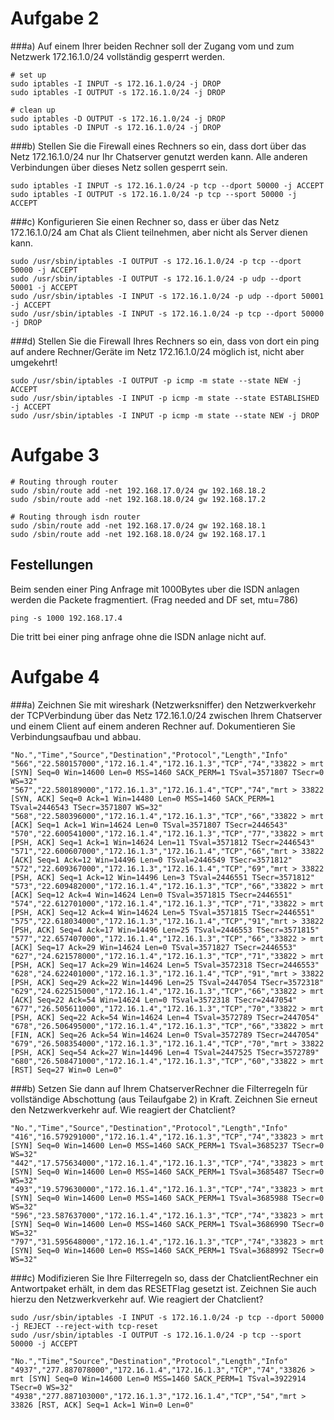 # Aufgabe 2

###a)
Auf einem Ihrer beiden Rechner soll der Zugang vom und zum Netzwerk 172.16.1.0/24 vollständig gesperrt werden.

	# set up
	sudo iptables -I INPUT -s 172.16.1.0/24 -j DROP
	sudo iptables -I OUTPUT -s 172.16.1.0/24 -j DROP

	# clean up
	sudo iptables -D OUTPUT -s 172.16.1.0/24 -j DROP
	sudo iptables -D INPUT -s 172.16.1.0/24 -j DROP

###b)
Stellen Sie die Firewall eines Rechners so ein, dass dort über das Netz 172.16.1.0/24 nur Ihr Chatserver genutzt werden kann. Alle anderen Verbindungen über dieses Netz sollen gesperrt sein.

	sudo iptables -I INPUT -s 172.16.1.0/24 -p tcp --dport 50000 -j ACCEPT
	sudo iptables -I OUTPUT -s 172.16.1.0/24 -p tcp --sport 50000 -j ACCEPT
	
###c)
Konfigurieren Sie einen Rechner so, dass er über das Netz 172.16.1.0/24 am Chat als Client teilnehmen, aber nicht als Server dienen kann.

	sudo /usr/sbin/iptables -I OUTPUT -s 172.16.1.0/24 -p tcp --dport 50000 -j ACCEPT
	sudo /usr/sbin/iptables -I OUTPUT -s 172.16.1.0/24 -p udp --dport 50001 -j ACCEPT
	sudo /usr/sbin/iptables -I INPUT -s 172.16.1.0/24 -p udp --dport 50001 -j ACCEPT
	sudo /usr/sbin/iptables -I INPUT -s 172.16.1.0/24 -p tcp --dport 50000 -j DROP	

###d)
Stellen Sie die Firewall Ihres Rechners so ein, dass von dort ein ping auf andere Rechner/Geräte im Netz 172.16.1.0/24 möglich ist, nicht aber umgekehrt!

	sudo /usr/sbin/iptables -I OUTPUT -p icmp -m state --state NEW -j ACCEPT
	sudo /usr/sbin/iptables -I INPUT -p icmp -m state --state ESTABLISHED -j ACCEPT
	sudo /usr/sbin/iptables -I INPUT -p icmp -m state --state NEW -j DROP

# Aufgabe 3

	# Routing through router
	sudo /sbin/route add -net 192.168.17.0/24 gw 192.168.18.2
	sudo /sbin/route add -net 192.168.18.0/24 gw 192.168.17.2

	# Routing through isdn router
	sudo /sbin/route add -net 192.168.17.0/24 gw 192.168.18.1
	sudo /sbin/route add -net 192.168.18.0/24 gw 192.168.17.1

## Festellungen
Beim senden einer Ping Anfrage mit 1000Bytes uber die ISDN anlagen werden die Packete fragmentiert. (Frag needed and DF set, mtu=786)

`ping -s 1000 192.168.17.4`

Die tritt bei einer ping anfrage ohne die ISDN anlage nicht auf.

# Aufgabe 4

###a)
Zeichnen Sie mit wireshark (Netzwerksniffer) den Netzwerkverkehr der TCP­Verbindung über das Netz 172.16.1.0/24 zwischen Ihrem Chatserver und einem Client auf einem anderen Rechner auf. Dokumentieren Sie Verbindungsaufbau und ­abbau.

	"No.","Time","Source","Destination","Protocol","Length","Info"
	"566","22.580157000","172.16.1.4","172.16.1.3","TCP","74","33822 > mrt [SYN] Seq=0 Win=14600 Len=0 MSS=1460 SACK_PERM=1 TSval=3571807 TSecr=0 WS=32"
	"567","22.580189000","172.16.1.3","172.16.1.4","TCP","74","mrt > 33822 [SYN, ACK] Seq=0 Ack=1 Win=14480 Len=0 MSS=1460 SACK_PERM=1 TSval=2446543 TSecr=3571807 WS=32"
	"568","22.580396000","172.16.1.4","172.16.1.3","TCP","66","33822 > mrt [ACK] Seq=1 Ack=1 Win=14624 Len=0 TSval=3571807 TSecr=2446543"
	"570","22.600541000","172.16.1.4","172.16.1.3","TCP","77","33822 > mrt [PSH, ACK] Seq=1 Ack=1 Win=14624 Len=11 TSval=3571812 TSecr=2446543"
	"571","22.600607000","172.16.1.3","172.16.1.4","TCP","66","mrt > 33822 [ACK] Seq=1 Ack=12 Win=14496 Len=0 TSval=2446549 TSecr=3571812"
	"572","22.609367000","172.16.1.3","172.16.1.4","TCP","69","mrt > 33822 [PSH, ACK] Seq=1 Ack=12 Win=14496 Len=3 TSval=2446551 TSecr=3571812"
	"573","22.609482000","172.16.1.4","172.16.1.3","TCP","66","33822 > mrt [ACK] Seq=12 Ack=4 Win=14624 Len=0 TSval=3571815 TSecr=2446551"
	"574","22.612701000","172.16.1.4","172.16.1.3","TCP","71","33822 > mrt [PSH, ACK] Seq=12 Ack=4 Win=14624 Len=5 TSval=3571815 TSecr=2446551"
	"575","22.618034000","172.16.1.3","172.16.1.4","TCP","91","mrt > 33822 [PSH, ACK] Seq=4 Ack=17 Win=14496 Len=25 TSval=2446553 TSecr=3571815"
	"577","22.657407000","172.16.1.4","172.16.1.3","TCP","66","33822 > mrt [ACK] Seq=17 Ack=29 Win=14624 Len=0 TSval=3571827 TSecr=2446553"
	"627","24.621578000","172.16.1.4","172.16.1.3","TCP","71","33822 > mrt [PSH, ACK] Seq=17 Ack=29 Win=14624 Len=5 TSval=3572318 TSecr=2446553"
	"628","24.622401000","172.16.1.3","172.16.1.4","TCP","91","mrt > 33822 [PSH, ACK] Seq=29 Ack=22 Win=14496 Len=25 TSval=2447054 TSecr=3572318"
	"629","24.622515000","172.16.1.4","172.16.1.3","TCP","66","33822 > mrt [ACK] Seq=22 Ack=54 Win=14624 Len=0 TSval=3572318 TSecr=2447054"
	"677","26.505611000","172.16.1.4","172.16.1.3","TCP","70","33822 > mrt [PSH, ACK] Seq=22 Ack=54 Win=14624 Len=4 TSval=3572789 TSecr=2447054"
	"678","26.506495000","172.16.1.4","172.16.1.3","TCP","66","33822 > mrt [FIN, ACK] Seq=26 Ack=54 Win=14624 Len=0 TSval=3572789 TSecr=2447054"
	"679","26.508354000","172.16.1.3","172.16.1.4","TCP","70","mrt > 33822 [PSH, ACK] Seq=54 Ack=27 Win=14496 Len=4 TSval=2447525 TSecr=3572789"
	"680","26.508471000","172.16.1.4","172.16.1.3","TCP","60","33822 > mrt [RST] Seq=27 Win=0 Len=0"
	
###b)
Setzen Sie dann auf Ihrem Chatserver­Rechner die Filterregeln für vollständige Abschottung (aus Teilaufgabe 2) in Kraft. Zeichnen Sie erneut den Netzwerkverkehr auf. Wie reagiert der Chatclient?

	"No.","Time","Source","Destination","Protocol","Length","Info"
	"416","16.579291000","172.16.1.4","172.16.1.3","TCP","74","33823 > mrt [SYN] Seq=0 Win=14600 Len=0 MSS=1460 SACK_PERM=1 TSval=3685237 TSecr=0 WS=32"
	"442","17.575634000","172.16.1.4","172.16.1.3","TCP","74","33823 > mrt [SYN] Seq=0 Win=14600 Len=0 MSS=1460 SACK_PERM=1 TSval=3685487 TSecr=0 WS=32"
	"493","19.579630000","172.16.1.4","172.16.1.3","TCP","74","33823 > mrt [SYN] Seq=0 Win=14600 Len=0 MSS=1460 SACK_PERM=1 TSval=3685988 TSecr=0 WS=32"
	"596","23.587637000","172.16.1.4","172.16.1.3","TCP","74","33823 > mrt [SYN] Seq=0 Win=14600 Len=0 MSS=1460 SACK_PERM=1 TSval=3686990 TSecr=0 WS=32"
	"797","31.595648000","172.16.1.4","172.16.1.3","TCP","74","33823 > mrt [SYN] Seq=0 Win=14600 Len=0 MSS=1460 SACK_PERM=1 TSval=3688992 TSecr=0 WS=32"
	
###c)
Modifizieren Sie Ihre Filterregeln so, dass der Chatclient­Rechner ein Antwortpaket erhält, in dem das RESET­Flag gesetzt ist. Zeichnen Sie auch hierzu den Netzwerkverkehr auf. Wie reagiert der Chatclient?

	sudo /usr/sbin/iptables -I INPUT -s 172.16.1.0/24 -p tcp --dport 50000 -j REJECT --reject-with tcp-reset
	sudo /usr/sbin/iptables -I OUTPUT -s 172.16.1.0/24 -p tcp --sport 50000 -j ACCEPT

	"No.","Time","Source","Destination","Protocol","Length","Info"
	"4937","277.887078000","172.16.1.4","172.16.1.3","TCP","74","33826 > mrt [SYN] Seq=0 Win=14600 Len=0 MSS=1460 SACK_PERM=1 TSval=3922914 TSecr=0 WS=32"
	"4938","277.887103000","172.16.1.3","172.16.1.4","TCP","54","mrt > 33826 [RST, ACK] Seq=1 Ack=1 Win=0 Len=0"

